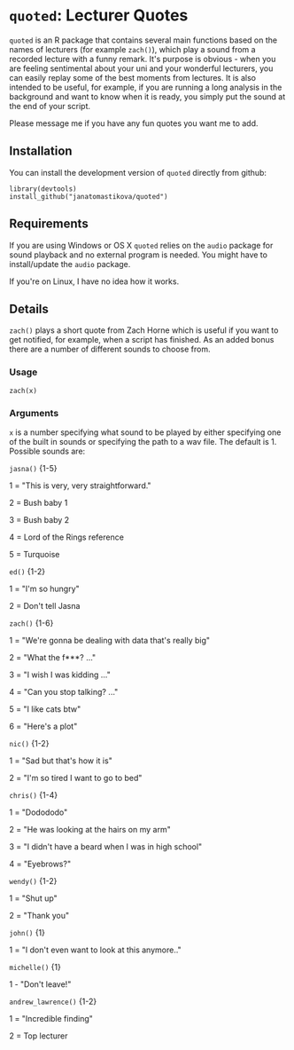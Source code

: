 # `quoted`: Lecturer Quotes

`quoted` is an R package that contains several main functions based on the names of lecturers (for example `zach()`), which play a sound from a recorded lecture with a funny remark. It's purpose is obvious - when you are feeling sentimental about your uni and your wonderful lecturers, you can easily replay some of the best moments from lectures. It is also intended to be useful, for example, if you are running a long analysis in the background and want to know when it is ready, you simply put the sound at the end of your script.

Please message me if you have any fun quotes you want me to add.

## Installation

You can install the development version of `quoted` directly from github:

```         
library(devtools)
install_github("janatomastikova/quoted")
```

## Requirements

If you are using Windows or OS X `quoted` relies on the `audio` package for sound playback and no external program is needed. You might have to install/update the `audio` package.

If you're on Linux, I have no idea how it works.

## Details

`zach()` plays a short quote from Zach Horne which is useful if you want to get notified, for example, when a script has finished. As an added bonus there are a number of different sounds to choose from.


### Usage

`zach(x)`

### Arguments

`x` is a number specifying what sound to be played by either specifying one of the built in sounds or specifying the path to a wav file. The default is 1. Possible sounds are:


`jasna()` {1-5}

1 = "This is very, very straightforward."

2 = Bush baby 1

3 = Bush baby 2

4 = Lord of the Rings reference

5 = Turquoise


`ed()` {1-2}

1 = "I'm so hungry"

2 = Don't tell Jasna


`zach()` {1-6}

1 = "We're gonna be dealing with data that's really big"

2 = "What the f***? ..."

3 = "I wish I was kidding ..."

4 = "Can you stop talking? ..."

5 = "I like cats btw"

6 = "Here's a plot"


`nic()` {1-2}

1 = "Sad but that's how it is"

2 = "I'm so tired I want to go to bed"


`chris()` {1-4}

1 = "Dodododo"

2 = "He was looking at the hairs on my arm"

3 = "I didn't have a beard when I was in high school"

4 = "Eyebrows?"



`wendy()` {1-2}

1 = "Shut up"

2 = "Thank you"


`john()` {1}

1 = "I don't even want to look at this anymore.."


`michelle()` {1}

1 - "Don't leave!"


`andrew_lawrence()` {1-2}

1 = "Incredible finding"

2 = Top lecturer






